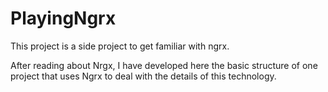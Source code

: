 # PlayingNgrx

This project is a side project to get familiar with ngrx.

After reading about Nrgx, I have developed here the basic structure of one project that uses Ngrx to deal with the details of this technology.
